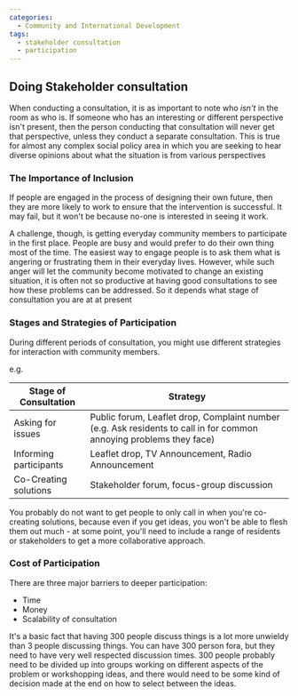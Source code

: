 ```yaml
---
categories:
  - Community and International Development
tags:
  - stakeholder consultation
  - participation
---
```


## Doing Stakeholder consultation

When conducting a consultation, it is as important to note who _isn't_ in the room as who is. If someone who has an interesting or different perspective isn't present, then the person conducting that consultation will never get that perspective, unless they conduct a separate consultation. This is true for almost any complex social policy area in which you are seeking to hear diverse opinions about what the situation is from various perspectives

### The Importance of Inclusion

If people are engaged in the process of designing their own future, then they are more likely to work to ensure that the intervention is successful. It may fail, but it won't be because no-one is interested in seeing it work.

A challenge, though, is getting everyday community members to participate in the first place. People are busy and would prefer to do their own thing most of the time. The easiest way to engage people is to ask them what is angering or frustrating them in their everyday lives. However, while such anger will let the community become motivated to change an existing situation, it is often not so productive at having good consultations to see how these problems can be addressed. So it depends what stage of consultation you are at at present


### Stages and Strategies of Participation

During different periods of consultation, you might use different strategies for interaction with community members.

e.g. 

Stage of Consultation | Strategy
---|---
Asking for issues | Public forum, Leaflet drop, Complaint number (e.g. Ask residents to call in for common annoying problems they face)
Informing participants | Leaflet drop, TV Announcement, Radio Announcement
Co-Creating solutions | Stakeholder forum, focus-group discussion

You probably do not want to get people to only call in when you're co-creating solutions, because even if you get ideas, you won't be able to flesh them out much - at some point, you'll need to include a range of residents or stakeholders to get a more collaborative approach.


### Cost of Participation
There are three major barriers to deeper participation:
* Time
* Money
* Scalability of consultation

It's a basic fact that having 300 people discuss things is a lot more unwieldy than 3 people discussing things. You can have 300 person fora, but they need to have very well respected discussion times. 300 people probably need to be divided up into groups working on different aspects of the problem or workshopping ideas, and there would need to be some kind of decision made at the end on how to select between the ideas.
